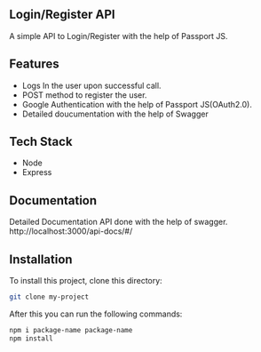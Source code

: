 
## Login/Register API

A simple API to Login/Register with the help of Passport JS.


## Features
- Logs In the user upon successful call.
- POST method to register the user.
- Google Authentication with the help of Passport JS(OAuth2.0).
- Detailed doucumentation with the help of Swagger 





  
## Tech Stack
- Node
- Express



  
## Documentation

Detailed Documentation API done with the help of swagger.
http://localhost:3000/api-docs/#/


  
## Installation

To install this project, clone this directory:

```bash
git clone my-project
```
After this you can run the following commands: 

```bash
npm i package-name package-name
npm install
```
    
